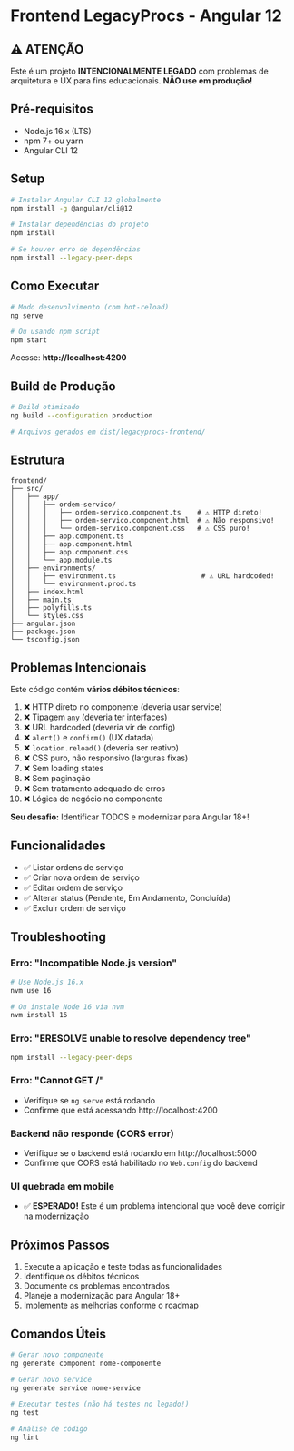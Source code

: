# Frontend LegacyProcs - Angular 12

## ⚠️ ATENÇÃO
Este é um projeto **INTENCIONALMENTE LEGADO** com problemas de arquitetura e UX para fins educacionais.
**NÃO use em produção!**

## Pré-requisitos

- Node.js 16.x (LTS)
- npm 7+ ou yarn
- Angular CLI 12

## Setup

```bash
# Instalar Angular CLI 12 globalmente
npm install -g @angular/cli@12

# Instalar dependências do projeto
npm install

# Se houver erro de dependências
npm install --legacy-peer-deps
```

## Como Executar

```bash
# Modo desenvolvimento (com hot-reload)
ng serve

# Ou usando npm script
npm start
```

Acesse: **http://localhost:4200**

## Build de Produção

```bash
# Build otimizado
ng build --configuration production

# Arquivos gerados em dist/legacyprocs-frontend/
```

## Estrutura

```
frontend/
├── src/
│   ├── app/
│   │   ├── ordem-servico/
│   │   │   ├── ordem-servico.component.ts    # ⚠️ HTTP direto!
│   │   │   ├── ordem-servico.component.html  # ⚠️ Não responsivo!
│   │   │   └── ordem-servico.component.css   # ⚠️ CSS puro!
│   │   ├── app.component.ts
│   │   ├── app.component.html
│   │   ├── app.component.css
│   │   └── app.module.ts
│   ├── environments/
│   │   ├── environment.ts                     # ⚠️ URL hardcoded!
│   │   └── environment.prod.ts
│   ├── index.html
│   ├── main.ts
│   ├── polyfills.ts
│   └── styles.css
├── angular.json
├── package.json
└── tsconfig.json
```

## Problemas Intencionais

Este código contém **vários débitos técnicos**:

1. ❌ HTTP direto no componente (deveria usar service)
2. ❌ Tipagem `any` (deveria ter interfaces)
3. ❌ URL hardcoded (deveria vir de config)
4. ❌ `alert()` e `confirm()` (UX datada)
5. ❌ `location.reload()` (deveria ser reativo)
6. ❌ CSS puro, não responsivo (larguras fixas)
7. ❌ Sem loading states
8. ❌ Sem paginação
9. ❌ Sem tratamento adequado de erros
10. ❌ Lógica de negócio no componente

**Seu desafio:** Identificar TODOS e modernizar para Angular 18+!

## Funcionalidades

- ✅ Listar ordens de serviço
- ✅ Criar nova ordem de serviço
- ✅ Editar ordem de serviço
- ✅ Alterar status (Pendente, Em Andamento, Concluída)
- ✅ Excluir ordem de serviço

## Troubleshooting

### Erro: "Incompatible Node.js version"
```bash
# Use Node.js 16.x
nvm use 16

# Ou instale Node 16 via nvm
nvm install 16
```

### Erro: "ERESOLVE unable to resolve dependency tree"
```bash
npm install --legacy-peer-deps
```

### Erro: "Cannot GET /"
- Verifique se `ng serve` está rodando
- Confirme que está acessando http://localhost:4200

### Backend não responde (CORS error)
- Verifique se o backend está rodando em http://localhost:5000
- Confirme que CORS está habilitado no `Web.config` do backend

### UI quebrada em mobile
- ✅ **ESPERADO!** Este é um problema intencional que você deve corrigir na modernização

## Próximos Passos

1. Execute a aplicação e teste todas as funcionalidades
2. Identifique os débitos técnicos
3. Documente os problemas encontrados
4. Planeje a modernização para Angular 18+
5. Implemente as melhorias conforme o roadmap

## Comandos Úteis

```bash
# Gerar novo componente
ng generate component nome-componente

# Gerar novo service
ng generate service nome-service

# Executar testes (não há testes no legado!)
ng test

# Análise de código
ng lint
```
